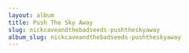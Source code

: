 ```yaml
---
layout: album
title: Push The Sky Away
slug: nickcaveandthebadseeds-pushtheskyaway
album_slug: nickcaveandthebadseeds-pushtheskyaway
---
```

